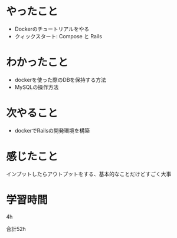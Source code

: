 # やったこと
- Dockerのチュートリアルをやる
- クィックスタート: Compose と Rails

# わかったこと
- dockerを使った際のDBを保持する方法
- MySQLの操作方法

# 次やること
- dockerでRailsの開発環境を構築

# 感じたこと
インプットしたらアウトプットをする、基本的なことだけどすごく大事

# 学習時間
4h

合計52h
